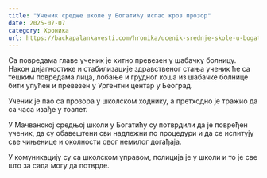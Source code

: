 ```yaml
---
title: "Ученик средње школе у Богатићу испао кроз прозор"
date: 2025-07-07
category: Хроника
url: https://backapalankavesti.com/hronika/ucenik-srednje-skole-u-bogaticu-ispao-kroz-prozor/
---
```


Са повредама главе ученик је хитно превезен у шабачку болницу. Након дијагностике и стабилизације здравственог стања ученик ће са тешким повредама лица, лобање и грудног коша из шабачке болнице бити упућен и превезен у Ургентни центар у Београд.

Ученик је пао са прозора у школском ходнику, а претходно је тражио да са часа изађе у тоалет.

У Мачванској средњој школи у Богатићу су потврдили да је повређен ученик, да су обавештени сви надлежни по процедури и да се испитују све чињенице и околности овог немилог догађаја.

У комуникацију су са школском управом, полиција је у школи и то је све што за сада могу да потврде.
